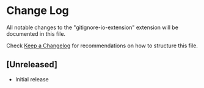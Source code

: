 # Change Log

All notable changes to the "gitignore-io-extension" extension will be documented in this file.

Check [Keep a Changelog](http://keepachangelog.com/) for recommendations on how to structure this file.

## [Unreleased]

- Initial release